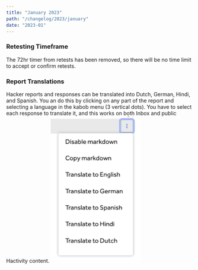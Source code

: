 ```yaml
---
title: "January 2023"
path: "/changelog/2023/january"
date: "2023-01"
---
```

### Retesting Timeframe
The 72hr timer from retests has been removed, so there will be no time limit to accept or confirm retests.

### Report Translations
Hacker reports and responses can be translated into Dutch, German, Hindi, and Spanish. You an do this by clicking on any part of the report and selecting a language in the kabob menu (3 vertical dots). You have to select each response to translate it, and this works on both Inbox and public Hactivity content.
![report translations](./images/report-translation.png)